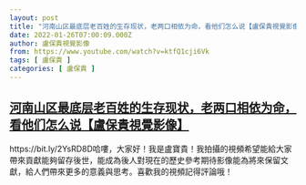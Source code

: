 ```yaml
---
layout: post
title: "河南山区最底层老百姓的生存现状，老两口相依为命，看他们怎么说【盧保貴視覺影像】"
date: 2022-01-26T07:00:09.000Z
author: 盧保貴視覺影像
from: https://www.youtube.com/watch?v=ktfQ1cji6Vk
tags: [ 盧保貴 ]
categories: [ 盧保貴 ]
---
```

<!--1643180409000-->
[河南山区最底层老百姓的生存现状，老两口相依为命，看他们怎么说【盧保貴視覺影像】](https://www.youtube.com/watch?v=ktfQ1cji6Vk)
------

<div>
https://bit.ly/2YsRD8D哈嘍，大家好！我是盧寶貴！我拍攝的視頻希望能給大家帶來貢獻能夠留存後世，能成為後人對現在的歷史參考期待影像能為將來保留文獻，給人們帶來更多的意義與思考。喜歡我的視頻記得評論哦！
</div>
